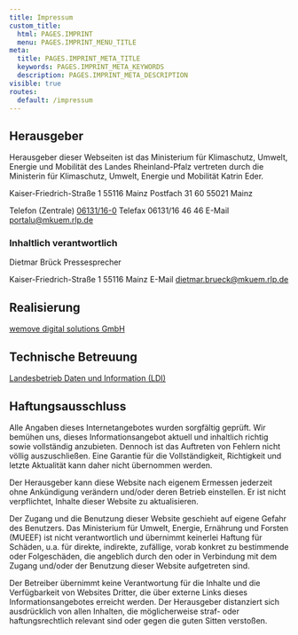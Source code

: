 ```yaml
---
title: Impressum
custom_title:
  html: PAGES.IMPRINT
  menu: PAGES.IMPRINT_MENU_TITLE
meta:
  title: PAGES.IMPRINT_META_TITLE
  keywords: PAGES.IMPRINT_META_KEYWORDS
  description: PAGES.IMPRINT_META_DESCRIPTION
visible: true
routes:
  default: /impressum
---
```


## Herausgeber

Herausgeber dieser Webseiten ist das Ministerium für Klimaschutz, Umwelt, Energie und Mobilität des Landes Rheinland-Pfalz vertreten durch die Ministerin für Klimaschutz, Umwelt, Energie und Mobilität Katrin Eder.

Kaiser-Friedrich-Straße 1
55116 Mainz
Postfach 31 60
55021 Mainz

Telefon (Zentrale) [06131/16-0](tel:+496131160)
Telefax 06131/16 46 46
E-Mail [portalu@mkuem.rlp.de](mailto:portalu@mkuem.rlp.de)

### Inhaltlich verantwortlich

Dietmar Brück
Pressesprecher

Kaiser-Friedrich-Straße 1
55116 Mainz
E-Mail [dietmar.brueck@mkuem.rlp.de](mailto:dietmar.brueck@mkuem.rlp.de)

## Realisierung

[wemove digital solutions GmbH](https://www.wemove.com/)

## Technische Betreuung

[Landesbetrieb Daten und Information (LDI)](http://www.ldi.rlp.de/?target=_blank)

## Haftungsausschluss

Alle Angaben dieses Internetangebotes wurden sorgfältig geprüft. Wir bemühen uns, dieses Informationsangebot aktuell und inhaltlich richtig sowie vollständig anzubieten. Dennoch ist das Auftreten von Fehlern nicht völlig auszuschließen. Eine Garantie für die Vollständigkeit, Richtigkeit und letzte Aktualität kann daher nicht übernommen werden.

Der Herausgeber kann diese Website nach eigenem Ermessen jederzeit ohne Ankündigung verändern und/oder deren Betrieb einstellen. Er ist nicht verpflichtet, Inhalte dieser Website zu aktualisieren.

Der Zugang und die Benutzung dieser Website geschieht auf eigene Gefahr des Benutzers. Das Ministerium für Umwelt, Energie, Ernährung und Forsten (MUEEF) ist nicht verantwortlich und übernimmt keinerlei Haftung für Schäden, u.a. für direkte, indirekte, zufällige, vorab konkret zu bestimmende oder Folgeschäden, die angeblich durch den oder in Verbindung mit dem Zugang und/oder der Benutzung dieser Website aufgetreten sind.

Der Betreiber übernimmt keine Verantwortung für die Inhalte und die Verfügbarkeit von Websites Dritter, die über externe Links dieses Informationsangebotes erreicht werden. Der Herausgeber distanziert sich ausdrücklich von allen Inhalten, die möglicherweise straf- oder haftungsrechtlich relevant sind oder gegen die guten Sitten verstoßen.